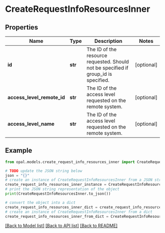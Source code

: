 # CreateRequestInfoResourcesInner


## Properties

Name | Type | Description | Notes
------------ | ------------- | ------------- | -------------
**id** | **str** | The ID of the resource requested. Should not be specified if group_id is specified. | [optional] 
**access_level_remote_id** | **str** | The ID of the access level requested on the remote system. | [optional] 
**access_level_name** | **str** | The ID of the access level requested on the remote system. | [optional] 

## Example

```python
from opal.models.create_request_info_resources_inner import CreateRequestInfoResourcesInner

# TODO update the JSON string below
json = "{}"
# create an instance of CreateRequestInfoResourcesInner from a JSON string
create_request_info_resources_inner_instance = CreateRequestInfoResourcesInner.from_json(json)
# print the JSON string representation of the object
print(CreateRequestInfoResourcesInner.to_json())

# convert the object into a dict
create_request_info_resources_inner_dict = create_request_info_resources_inner_instance.to_dict()
# create an instance of CreateRequestInfoResourcesInner from a dict
create_request_info_resources_inner_from_dict = CreateRequestInfoResourcesInner.from_dict(create_request_info_resources_inner_dict)
```
[[Back to Model list]](../README.md#documentation-for-models) [[Back to API list]](../README.md#documentation-for-api-endpoints) [[Back to README]](../README.md)


